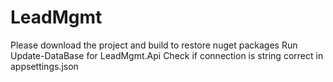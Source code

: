 # LeadMgmt

Please download the project and build to restore nuget packages
Run Update-DataBase for LeadMgmt.Api
Check if connection is string correct in appsettings.json
